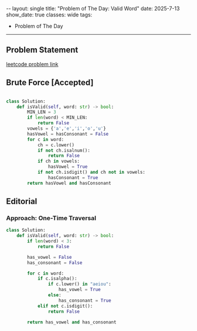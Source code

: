 --
layout: single
title: "Problem of The Day: Valid Word"
date: 2025-7-13
show_date: true
classes: wide
tags:

- Problem of The Day

---

## Problem Statement

[leetcode problem link](https://leetcode.com/problems/valid-word/description/?envType=daily-question&envId=2025-07-15)

## Brute Force [Accepted]

```python

class Solution:
    def isValid(self, word: str) -> bool:
        MIN_LEN = 3
        if len(word) < MIN_LEN:
            return False
        vowels = {'a','e','i','o','u'}
        hasVowel = hasConsonant = False
        for c in word:
            ch = c.lower()
            if not ch.isalnum():
                return False
            if ch in vowels:
                hasVowel = True
            if not ch.isdigit() and ch not in vowels:
                hasConsonant = True
        return hasVowel and hasConsonant
```

## Editorial

### Approach: One-Time Traversal

```python
class Solution:
    def isValid(self, word: str) -> bool:
        if len(word) < 3:
            return False

        has_vowel = False
        has_consonant = False

        for c in word:
            if c.isalpha():
                if c.lower() in "aeiou":
                    has_vowel = True
                else:
                    has_consonant = True
            elif not c.isdigit():
                return False

        return has_vowel and has_consonant
```
